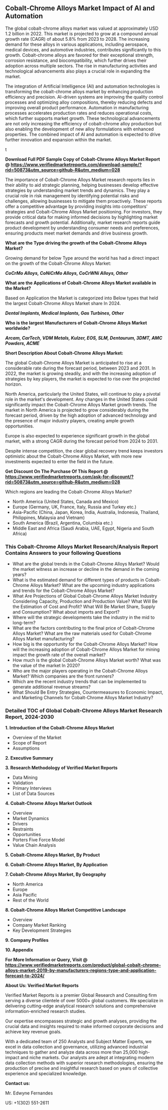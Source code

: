 <h2>Cobalt-Chrome Alloys Market Impact of AI and Automation</h2><p>The global cobalt-chrome alloys market was valued at approximately USD 1.2 billion in 2022. This market is projected to grow at a compound annual growth rate (CAGR) of about 5.8% from 2023 to 2028. The increasing demand for these alloys in various applications, including aerospace, medical devices, and automotive industries, contributes significantly to this growth. Cobalt-chrome alloys are favored for their exceptional strength, corrosion resistance, and biocompatibility, which further drives their adoption across multiple sectors. The rise in manufacturing activities and technological advancements also plays a crucial role in expanding the market.</p><p>The integration of Artificial Intelligence (AI) and automation technologies is transforming the cobalt-chrome alloys market by enhancing production efficiency and precision. AI-driven systems are improving the quality control processes and optimizing alloy compositions, thereby reducing defects and improving overall product performance. Automation in manufacturing processes accelerates production rates and reduces operational costs, which further supports market growth. These technological advancements are not only increasing the efficiency of cobalt-chrome alloy production but also enabling the development of new alloy formulations with enhanced properties. The combined impact of AI and automation is expected to drive further innovation and expansion within the market.</p>t</p><p id="" class=""><strong>Download Full PDF Sample Copy of Cobalt-Chrome Alloys Market Report @ <a href="https://www.verifiedmarketreports.com/download-sample/?rid=50873&utm_source=github-R&utm_medium=028" target="_blank">https://www.verifiedmarketreports.com/download-sample/?rid=50873&utm_source=github-R&utm_medium=028</a></strong></p><p>The importance of&nbsp;Cobalt-Chrome Alloys Market research reports lies in their ability to aid strategic planning, helping businesses develop effective strategies by understanding market trends and dynamics. They play a crucial role in risk management by identifying potential risks and challenges, allowing businesses to mitigate them proactively. These reports offer a competitive advantage by providing insights into competitors' strategies and Cobalt-Chrome Alloys Market positioning. For investors, they provide critical data for making informed decisions by highlighting market forecasts and growth potential. Additionally, market research reports guide product development by understanding consumer needs and preferences, ensuring products meet market demands and drive business growth.</p><p><strong>What are the&nbsp;Type driving the growth of the Cobalt-Chrome Alloys Market?</strong></p><p id="" class="">Growing demand for below Type around the world has had a direct impact on the growth of the Cobalt-Chrome Alloys Market:</p><em><strong>CoCrMo Alloys, CoNiCrMo Alloys, CoCrWNi Alloys, Other</strong></em></p><strong>What are the&nbsp;Applications&nbsp;of Cobalt-Chrome Alloys Market available in the Market?</strong></p><p id="" class="">Based on Application the Market is categorized into Below types that held the largest Cobalt-Chrome Alloys Market share In 2024.</p><em><strong>Dental Implants, Medical Implants, Gas Turbines, Other</strong></em></p><strong>Who is the largest Manufacturers of Cobalt-Chrome Alloys Market worldwide?</strong></p><p><em><strong>Arcam, CarTech, VDM Metals, Kulzer, EOS, SLM, Dentaurum, 3DMT, AMC Powders, ACME</strong></em></p><p id="" class=""><strong>Short Description About Cobalt-Chrome Alloys Market:</strong></p><p>The global Cobalt-Chrome Alloys Market is anticipated to rise at a considerable rate during the forecast period, between 2023 and 2031. In 2022, the market is growing steadily, and with the increasing adoption of strategies by key players, the market is expected to rise over the projected horizon.</p><p>North America, particularly the United States, will continue to play a pivotal role in the market's development. Any changes in the United States could significantly impact the Cobalt-Chrome Alloys Market growth trends. The market in North America is projected to grow considerably during the forecast period, driven by the high adoption of advanced technology and the presence of major industry players, creating ample growth opportunities.</p><p>Europe is also expected to experience significant growth in the global market, with a strong CAGR during the forecast period from 2024 to 2031.</p><p>Despite intense competition, the clear global recovery trend keeps investors optimistic about the Cobalt-Chrome Alloys Market, with more new investments expected to enter the field in the future.</p><p id="" class=""><strong>Get Discount On The Purchase Of This Report @ <a href="https://www.verifiedmarketreports.com/ask-for-discount/?rid=50873&utm_source=github-R&utm_medium=028" target="_blank">https://www.verifiedmarketreports.com/ask-for-discount/?rid=50873&utm_source=github-R&utm_medium=028</a></strong></p>Which regions are leading the Cobalt-Chrome Alloys Market?</p><ul><li>North America (United States, Canada and Mexico)</li><li>Europe (Germany, UK, France, Italy, Russia and Turkey etc.)</li><li>Asia-Pacific (China, Japan, Korea, India, Australia, Indonesia, Thailand, Philippines, Malaysia and Vietnam)</li><li>South America (Brazil, Argentina, Columbia etc.)</li><li>Middle East and Africa (Saudi Arabia, UAE, Egypt, Nigeria and South Africa)</li></ul><h3 id="" class="">This Cobalt-Chrome Alloys Market Research/Analysis Report Contains Answers to your following Questions</h3><ul><li>What are the global trends in the Cobalt-Chrome Alloys Market? Would the market witness an increase or decline in the demand in the coming years?</li><li>What is the estimated demand for different types of products in Cobalt-Chrome Alloys Market? What are the upcoming industry applications and trends for the Cobalt-Chrome Alloys Market?</li><li>What Are Projections of Global Cobalt-Chrome Alloys Market Industry Considering Capacity, Production and Production Value? What Will Be the Estimation of Cost and Profit? What Will Be Market Share, Supply and Consumption? What about imports and Export?</li><li>Where will the strategic developments take the industry in the mid to long-term?</li><li>What are the factors contributing to the final price of Cobalt-Chrome Alloys Market? What are the raw materials used for Cobalt-Chrome Alloys Market manufacturing?</li><li>How big is the opportunity for the Cobalt-Chrome Alloys Market? How will the increasing adoption of Cobalt-Chrome Alloys Market for mining impact the growth rate of the overall market?</li><li>How much is the global Cobalt-Chrome Alloys Market worth? What was the value of the market In 2020?</li><li>Who are the major players operating in the Cobalt-Chrome Alloys Market? Which companies are the front runners?</li><li>Which are the recent industry trends that can be implemented to generate additional revenue streams?</li><li>What Should Be Entry Strategies, Countermeasures to Economic Impact, and Marketing Channels for Cobalt-Chrome Alloys Market Industry?</li></ul><h3 id="" class="">Detailed TOC of Global Cobalt-Chrome Alloys Market Research Report, 2024-2030</h3><p id="" class=""><strong>1. Introduction of the Cobalt-Chrome Alloys Market</strong></p><ul><li>Overview of the Market</li><li>Scope of Report</li><li>Assumptions</li></ul><p id="" class=""><strong>2. Executive Summary</strong></p><p id="" class=""><strong>3. Research Methodology of Verified Market Reports</strong></p><ul><li>Data Mining</li><li>Validation</li><li>Primary Interviews</li><li>List of Data Sources</li></ul><p id="" class=""><strong>4. Cobalt-Chrome Alloys Market Outlook</strong></p><ul><li>Overview</li><li>Market Dynamics</li><li>Drivers</li><li>Restraints</li><li>Opportunities</li><li>Porters Five Force Model</li><li>Value Chain Analysis</li></ul><p id="" class=""><strong>5. Cobalt-Chrome Alloys Market, By Product</strong></p><p id="" class=""><strong>6. Cobalt-Chrome Alloys Market, By Application</strong></p><p id="" class=""><strong>7. Cobalt-Chrome Alloys Market, By Geography</strong></p><ul><li>North America</li><li>Europe</li><li>Asia Pacific</li><li>Rest of the World</li></ul><p id="" class=""><strong>8. Cobalt-Chrome Alloys Market Competitive Landscape</strong></p><ul><li>Overview</li><li>Company Market Ranking</li><li>Key Development Strategies</li></ul><p id="" class=""><strong>9. Company Profiles</strong></p><p id="" class=""><strong>10. Appendix</strong></p><p id="" class=""><strong>For More Information or Query, Visit @ <a href="https://www.verifiedmarketreports.com/product/global-cobalt-chrome-alloys-market-2019-by-manufacturers-regions-type-and-application-forecast-to-2024/" target="_blank">https://www.verifiedmarketreports.com/product/global-cobalt-chrome-alloys-market-2019-by-manufacturers-regions-type-and-application-forecast-to-2024/</a></strong></p><p id="" class=""><strong>About Us: Verified Market Reports</strong></p><p id="" class="">Verified Market Reports is a premier Global Research and Consulting firm serving a diverse clientele of over 5000+ global customers. We specialize in delivering cutting-edge analytical research solutions and comprehensive information-enriched research studies.</p><p id="" class="">Our expertise encompasses strategic and growth analyses, providing the crucial data and insights required to make informed corporate decisions and achieve key revenue goals.</p><p id="" class="">With a dedicated team of 250 Analysts and Subject Matter Experts, we excel in data collection and governance, utilizing advanced industrial techniques to gather and analyze data across more than 25,000 high-impact and niche markets. Our analysts are adept at integrating modern data collection methods with superior research methodologies, ensuring the production of precise and insightful research based on years of collective experience and specialized knowledge.</p><p id="" class=""><strong>Contact us:</strong></p><p id="" class="">Mr. Edwyne Fernandes</p><p id="" class="">US: +1(302) 551-2611</p>